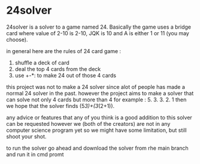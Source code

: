 # 24solver

24solver is a solver to a game named 24. Basically the game uses a bridge card where value of 2-10 is 2-10, JQK is 10 and A is either 1 or 11 (you may choose).

in general here are the rules of 24 card game :
1. shuffle a deck of card
2. deal the top 4 cards from the deck
3. use +-*: to make 24 out of those 4 cards

this project was not to make a 24 solver since alot of people has made a normal 24 solver in the past. however the project aims to make a solver that can solve not only 4 cards but more than 4 for example : 5. 3. 3. 2. 1 then we hope that the solver finds (5*3)+(3*(2+1)).

any advice or features that any of you think is a good addition to this solver can be requested however we (both of the creators) are not in any computer science program yet so we might have some limitation, but still shoot your shot.

to run the solver go ahead and download the solver from rhe main branch and run it in cmd promt
